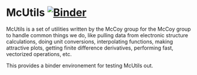 # McUtils [![Binder](https://mybinder.org/badge_logo.svg)](https://mybinder.org/v2/gh/mccoygroup/binder-mcutils/master?urlpath=git-pull%3Frepo%3Dhttps%253A%252F%252Fgithub.com%252Fmccoygroup%252Fmcutils%26urlpath%3Dlab%252Ftree%252Fmcutils%252Fbinder%252Findex.ipynb%26branch%3Dmaster)

McUtils is a set of utilities written by the McCoy group for the McCoy group to handle common things we do, like pulling data from electronic structure calculations, doing unit conversions, interpolating functions, making attractive plots, getting finite difference derivatives, performing fast, vectorized operations, etc.

This provides a binder environement for testing McUtils out.